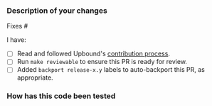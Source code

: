 <!--
Thank you for helping to improve Upbound!

Please read through https://git.io/fj2m9 if this is your first time opening an
Upbound pull request. Find us in https://slack.crossplane.io/messages/upbound if
you need any help contributing.
-->

### Description of your changes

<!--
Briefly describe what this pull request does. Be sure to direct your reviewers'
attention to anything that needs special consideration.

We love pull requests that resolve an open issue. If yours does, use the below
line to indicate which issue your PR fixes, for example "Fixes #500":
-->

Fixes #

I have:

- [ ] Read and followed Upbound's [contribution process](https://git.io/fj2m9).
- [ ] Run `make reviewable` to ensure this PR is ready for review.
- [ ] Added `backport release-x.y` labels to auto-backport this PR, as appropriate.

### How has this code been tested

<!--
Before reviewers can be confident in the correctness of this pull request, it
needs to tested and shown to be correct. Briefly describe the testing that has
already been done or which is planned for this change. Consider pasting snippets
with the commands or configurations you used to test, in case you or a reviewer
needs to repeat the test in future.
-->
